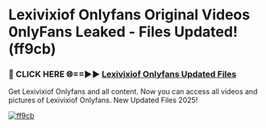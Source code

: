 # Lexivixiof Onlyfans Original Videos 0nlyFans Leaked - Files Updated! (ff9cb)

<h3>🔴 CLICK HERE 🌐==►► <a href="https://tinyurl.com/ehrbuxhb" rel="nofollow">Lexivixiof Onlyfans Updated Files</a></h3>

Get Lexivixiof Onlyfans and all content. Now you can access all videos and pictures of Lexivixiof Onlyfans. New Updated Files 2025!

[![ff9cb](https://i.imgur.com/lVYEuWS.gif)](https://tinyurl.com/ehrbuxhb)
